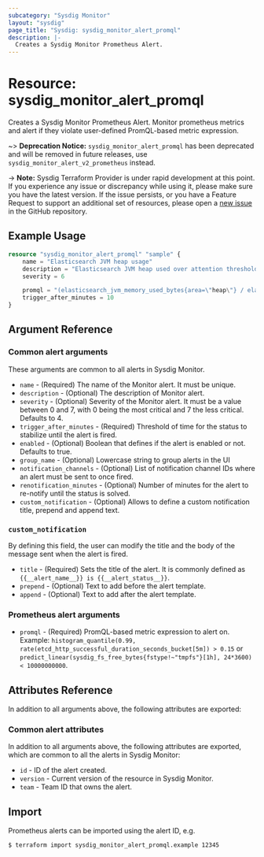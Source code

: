 ```yaml
---
subcategory: "Sysdig Monitor"
layout: "sysdig"
page_title: "Sysdig: sysdig_monitor_alert_promql"
description: |-
  Creates a Sysdig Monitor Prometheus Alert.
---
```


# Resource: sysdig_monitor_alert_promql

Creates a Sysdig Monitor Prometheus Alert. Monitor prometheus metrics and alert if they violate user-defined PromQL-based metric expression.

~> **Deprecation Notice:** `sysdig_monitor_alert_promql` has been deprecated and will be removed in future releases, use `sysdig_monitor_alert_v2_prometheus` instead.

-> **Note:** Sysdig Terraform Provider is under rapid development at this point. If you experience any issue or discrepancy while using it, please make sure you have the latest version. If the issue persists, or you have a Feature Request to support an additional set of resources, please open a [new issue](https://github.com/sysdiglabs/terraform-provider-sysdig/issues/new) in the GitHub repository.

## Example Usage

```terraform
resource "sysdig_monitor_alert_promql" "sample" {
	name = "Elasticsearch JVM heap usage"
	description = "Elasticsearch JVM heap used over attention threshold"
	severity = 6

	promql = "(elasticsearch_jvm_memory_used_bytes{area=\"heap\"} / elasticsearch_jvm_memory_max_bytes{area=\"heap\"}) * 100 > 80"
	trigger_after_minutes = 10
}
```

## Argument Reference

### Common alert arguments

These arguments are common to all alerts in Sysdig Monitor.

* `name` - (Required) The name of the Monitor alert. It must be unique.
* `description` - (Optional) The description of Monitor alert.
* `severity` - (Optional) Severity of the Monitor alert. It must be a value between 0 and 7,
               with 0 being the most critical and 7 the less critical. Defaults to 4.
* `trigger_after_minutes` - (Required) Threshold of time for the status to stabilize until the alert is fired.
* `enabled` - (Optional) Boolean that defines if the alert is enabled or not. Defaults to true.
* `group_name` - (Optional) Lowercase string to group alerts in the UI
* `notification_channels` - (Optional) List of notification channel IDs where an alert must be sent to once fired.
* `renotification_minutes` - (Optional) Number of minutes for the alert to re-notify until the status is solved.
* `custom_notification` - (Optional) Allows to define a custom notification title, prepend and append text.

### `custom_notification`

By defining this field, the user can modify the title and the body of the message sent when the alert is fired.

* `title` - (Required) Sets the title of the alert. It is commonly defined as `{{__alert_name__}} is {{__alert_status__}}`.
* `prepend` - (Optional) Text to add before the alert template.
* `append` - (Optional) Text to add after the alert template.

### Prometheus alert arguments

* `promql` - (Required) PromQL-based metric expression to alert on. Example: `histogram_quantile(0.99, rate(etcd_http_successful_duration_seconds_bucket[5m]) > 0.15` or `predict_linear(sysdig_fs_free_bytes{fstype!~"tmpfs"}[1h], 24*3600) < 10000000000`.

## Attributes Reference

In addition to all arguments above, the following attributes are exported:

### Common alert attributes

In addition to all arguments above, the following attributes are exported, which are common to all the alerts in Sysdig Monitor:

* `id` - ID of the alert created.
* `version` - Current version of the resource in Sysdig Monitor.
* `team` - Team ID that owns the alert.


## Import

Prometheus alerts can be imported using the alert ID, e.g.

```
$ terraform import sysdig_monitor_alert_promql.example 12345
```
